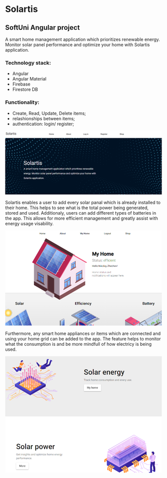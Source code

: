 # Solartis
## SoftUni Angular project

  A smart home management application which prioritizes renewable energy. Monitor solar panel performance and optimize your home with Solartis application.
 
 ### Technology stack:
  - Angular
  - Angular Material
  - Firebase
  - Firestore DB

 ### Functionality:
- Create, Read, Update, Delete items;
- relashionships between items;
- authentication: login/ register;

![alt text](https://github.com/nikolayzhechev/Solartis/blob/main/src/public/images/preview_1.PNG)

  Solartis enables a user to add every solar panal which is already installed to their home. This helps to see what is the total power being generated, stored and used. Additionaly, users can add different types of batteries in the app. This allows for more efficient management and greatly assist with energy usage visability.

![alt text](https://github.com/nikolayzhechev/Solartis/blob/main/src/public/images/preview_3.PNG)

  Furthermore, any smart home appliances or items which are connected and using your home grid can be added to the app. The feature helps to monitor what the consumption is and be more mindfull of how electricy is being used.

![alt text](https://github.com/nikolayzhechev/Solartis/blob/main/src/public/images/preview_2.PNG)
